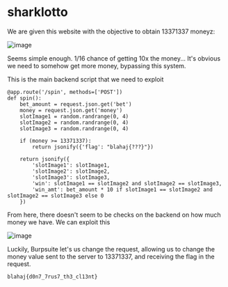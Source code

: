 # sharklotto

We are given this website with the objective to obtain 13371337 moneyz:

![image](https://github.com/user-attachments/assets/94002c70-1340-4b51-b53e-bc380cb25db8)

Seems simple enough. 1/16 chance of getting 10x the money... It's obvious we need to somehow get more money, bypassing this system.

This is the main backend script that we need to exploit
```
@app.route('/spin', methods=['POST'])
def spin():
    bet_amount = request.json.get('bet')
    money = request.json.get('money')
    slotImage1 = random.randrange(0, 4)
    slotImage2 = random.randrange(0, 4)
    slotImage3 = random.randrange(0, 4)

    if (money >= 13371337):
        return jsonify({'flag': "blahaj{???}"})

    return jsonify({
        'slotImage1': slotImage1,
        'slotImage2': slotImage2,
        'slotImage3': slotImage3,
        'win': slotImage1 == slotImage2 and slotImage2 == slotImage3,
        'win_amt': bet_amount * 10 if slotImage1 == slotImage2 and slotImage2 == slotImage3 else 0
    })
```

From here, there doesn't seem to be checks on the backend on how much money we have. We can exploit this

![image](https://github.com/user-attachments/assets/91e13825-1b73-40e0-a6fb-d8ceac362a10)

Luckily, Burpsuite let's us change the request, allowing us to change the money value sent to the server to 13371337, and receiving the flag in the request.

`blahaj{d0n7_7rus7_th3_cl13nt}`
